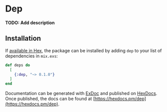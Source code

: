 # Dep

**TODO: Add description**

## Installation

If [available in Hex](https://hex.pm/docs/publish), the package can be installed
by adding `dep` to your list of dependencies in `mix.exs`:

```elixir
def deps do
  [
    {:dep, "~> 0.1.0"}
  ]
end
```

Documentation can be generated with [ExDoc](https://github.com/elixir-lang/ex_doc)
and published on [HexDocs](https://hexdocs.pm). Once published, the docs can
be found at [https://hexdocs.pm/dep](https://hexdocs.pm/dep).


